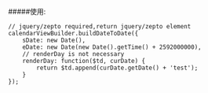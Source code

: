 #####使用:

    // jquery/zepto required,return jquery/zepto element
    calendarViewBuilder.buildDateToDate({
        sDate: new Date(),
        eDate: new Date(new Date().getTime() + 2592000000),
        // renderDay is not necessary
        renderDay: function($td, curDate) {
            return $td.append(curDate.getDate() + 'test');
        }
    });

